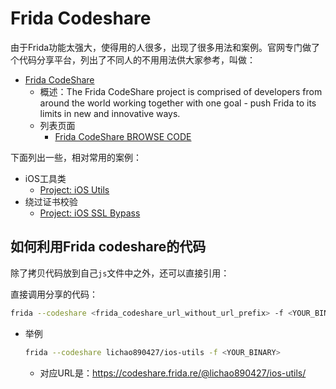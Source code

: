 # Frida Codeshare

由于Frida功能太强大，使得用的人很多，出现了很多用法和案例。官网专门做了个代码分享平台，列出了不同人的不用用法供大家参考，叫做：

* [Frida CodeShare](https://codeshare.frida.re)
    * 概述：The Frida CodeShare project is comprised of developers from around the world working together with one goal - push Frida to its limits in new and innovative ways.
    * 列表页面
      * [Frida CodeShare BROWSE CODE](https://codeshare.frida.re/browse)

下面列出一些，相对常用的案例：

* iOS工具类
  * [Project: iOS Utils](https://codeshare.frida.re/@lichao890427/ios-utils/)
* 绕过证书校验
  * [Project: iOS SSL Bypass](https://codeshare.frida.re/@lichao890427/ios-ssl-bypass/)

## 如何利用Frida codeshare的代码

除了拷贝代码放到自己`js`文件中之外，还可以直接引用：

直接调用分享的代码：

```bash
frida --codeshare <frida_codeshare_url_without_url_prefix> -f <YOUR_BINARY>
```
* 举例
  ```bash
  frida --codeshare lichao890427/ios-utils -f <YOUR_BINARY>
  ```
    * 对应URL是：https://codeshare.frida.re/@lichao890427/ios-utils/
